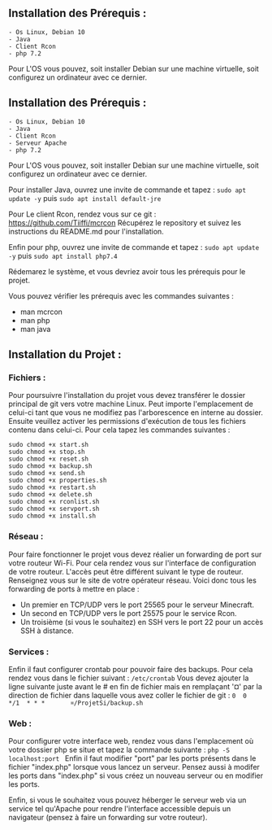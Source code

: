 ##    Installation des Prérequis : 
    - Os Linux, Debian 10
    - Java
    - Client Rcon
    - php 7.2
    
Pour L'OS vous pouvez, soit installer Debian sur une machine virtuelle, soit configurez un ordinateur avec ce dernier.

##    Installation des Prérequis : 
    - Os Linux, Debian 10
    - Java
    - Client Rcon
    - Serveur Apache
    - php 7.2
    
Pour L'OS vous pouvez, soit installer Debian sur une machine virtuelle, soit configurez un ordinateur avec ce dernier.

Pour installer Java, ouvrez une invite de commande et tapez : 
```sudo apt update -y```
puis
```sudo apt install default-jre```

Pour Le client Rcon, rendez vous sur ce git : https://github.com/Tiiffi/mcrcon
Récupérez le repository et suivez les instructions du README.md pour l'installation.

Enfin pour php, ouvrez une invite de commande et tapez : 
```sudo apt update -y```
puis
```sudo apt install php7.4```

Rédemarez le système, et vous devriez avoir tous les prérequis pour le projet.

Vous pouvez vérifier les prérequis avec les commandes suivantes : 
 * man mcrcon
 * man php
 * man java

## Installation du Projet :

###    Fichiers :
Pour poursuivre l'installation du projet vous devez transférer le dossier principal de git vers votre machine Linux. Peut importe l'emplacement de celui-ci tant que vous ne modifiez pas l'arborescence en interne au dossier. Ensuite veuillez activer les permissions d'exécution de tous les fichiers contenu dans celui-ci. Pour cela tapez les commandes suivantes : 

```
sudo chmod +x start.sh
sudo chmod +x stop.sh
sudo chmod +x reset.sh
sudo chmod +x backup.sh
sudo chmod +x send.sh
sudo chmod +x properties.sh
sudo chmod +x restart.sh
sudo chmod +x delete.sh
sudo chmod +x rconlist.sh
sudo chmod +x servport.sh
sudo chmod +x install.sh
```

###    Réseau : 

Pour faire fonctionner le projet vous devez réalier un forwarding de port sur votre routeur Wi-Fi. Pour cela rendez vous sur l'interface de configuration de votre routeur. L'accès peut être différent suivant le type de routeur. Renseignez vous sur le site de votre opérateur réseau.
Voici donc tous les forwarding de ports à mettre en place : 
* Un premier en TCP/UDP vers le port 25565 pour le serveur Minecraft.
* Un second en TCP/UDP vers le port 25575 pour le service Rcon.
* Un troisième (si vous le souhaitez) en SSH vers le port 22 pour un accès SSH à distance.

### Services :
Enfin il faut configurer crontab pour pouvoir faire des backups. Pour cela rendez vous dans le fichier suivant :
```/etc/crontab```
Vous devez ajouter la ligne suivante juste avant le # en fin de fichier mais en remplaçant '¤' par la direction de fichier dans laquelle vous avez coller le fichier de git : 
``0  0  */1  * * *       ¤/ProjetSi/backup.sh``

### Web : 
Pour configurer votre interface web, rendez vous dans l'emplacement où votre dossier php se situe et tapez la commande suivante :
```php -S localhost:port ```
Enfin il faut modifier "port" par les ports présents dans le fichier "index.php" lorsque vous lancez un serveur. Pensez aussi à modifer les ports dans "index.php" si vous créez un nouveau serveur ou en modifier les ports.

Enfin, si vous le souhaitez vous pouvez héberger le serveur web via un service tel qu'Apache pour rendre l'interface accessible depuis un navigateur (pensez à faire un forwarding sur votre routeur).